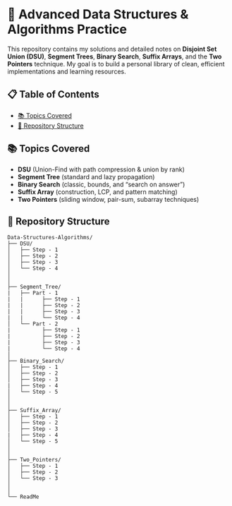 # 🚀 Advanced Data Structures & Algorithms Practice

This repository contains my solutions and detailed notes on **Disjoint Set Union (DSU)**, **Segment Trees**, **Binary Search**, **Suffix Arrays**, and the **Two Pointers** technique. My goal is to build a personal library of clean, efficient implementations and learning resources.

## 📋 Table of Contents

- [📚 Topics Covered](#-topics-covered)  
- [📂 Repository Structure](#-repository-structure)  

## 📚 Topics Covered

- **DSU** (Union-Find with path compression & union by rank)  
- **Segment Tree** (standard and lazy propagation)  
- **Binary Search** (classic, bounds, and “search on answer”)  
- **Suffix Array** (construction, LCP, and pattern matching)  
- **Two Pointers** (sliding window, pair-sum, subarray techniques)  

## 📂 Repository Structure
```
Data-Structures-Algorithms/
├── DSU/
│   ├── Step - 1
│   ├── Step - 2
│   ├── Step - 3
│   └── Step - 4 
│
│
├── Segment_Tree/
|   ├── Part - 1
|   |      ├── Step - 1
|   |      ├── Step - 2
|   |      ├── Step - 3
|   |      └── Step - 4
│   └── Part - 2
|          ├── Step - 1
|          ├── Step - 2
|          ├── Step - 3
|          └── Step - 4
│
├── Binary_Search/
│   ├── Step - 1
│   ├── Step - 2
│   ├── Step - 3
|   ├── Step - 4
│   └── Step - 5 
│
│
├── Suffix_Array/
│   ├── Step - 1
│   ├── Step - 2
│   ├── Step - 3
|   ├── Step - 4
│   └── Step - 5 
│
│
├── Two_Pointers/
│   ├── Step - 1
│   ├── Step - 2
│   └── Step - 3
│
│
└── ReadMe
```
